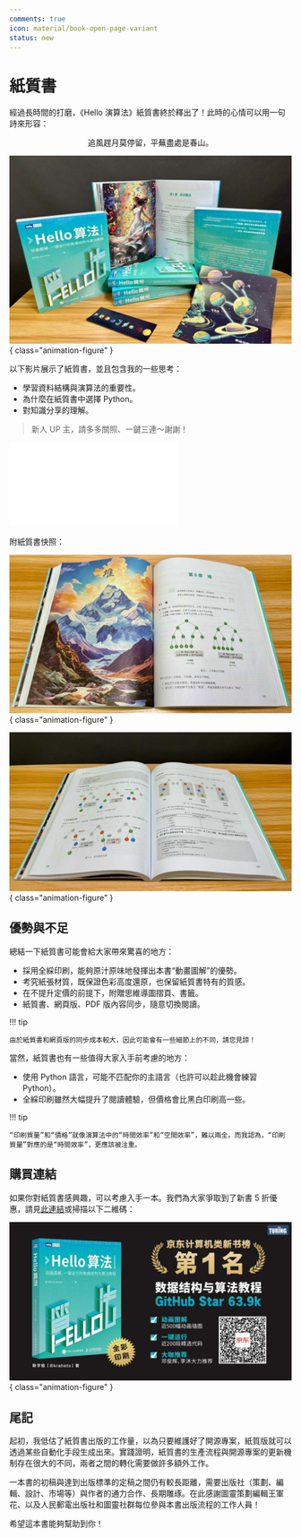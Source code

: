 ```yaml
---
comments: true
icon: material/book-open-page-variant
status: new
---
```


# 紙質書

經過長時間的打磨，《Hello 演算法》紙質書終於釋出了！此時的心情可以用一句詩來形容：

<p align="center">追風趕月莫停留，平蕪盡處是春山。</p>

![](index.assets/paper_book_overview.jpg){ class="animation-figure" }

以下影片展示了紙質書，並且包含我的一些思考：

- 學習資料結構與演算法的重要性。
- 為什麼在紙質書中選擇 Python。
- 對知識分享的理解。

> 新人 UP 主，請多多關照、一鍵三連～謝謝！

<div class="video-container">
    <iframe src="//player.bilibili.com/player.html?aid=1051597767&bvid=BV1QH4y157uC&cid=1462564112&p=1&autoplay=0" scrolling="no" border="0" frameborder="no" framespacing="0" allowfullscreen="true"> </iframe>
</div>

附紙質書快照：

![](index.assets/paper_book_chapter_heap.jpg){ class="animation-figure" }

![](index.assets/paper_book_avl_tree.jpg){ class="animation-figure" }

## 優勢與不足

總結一下紙質書可能會給大家帶來驚喜的地方：

- 採用全綵印刷，能夠原汁原味地發揮出本書“動畫圖解”的優勢。
- 考究紙張材質，既保證色彩高度還原，也保留紙質書特有的質感。
- 在不提升定價的前提下，附贈思維導圖摺頁、書籤。
- 紙質書、網頁版、PDF 版內容同步，隨意切換閱讀。

!!! tip

    由於紙質書和網頁版的同步成本較大，因此可能會有一些細節上的不同，請您見諒！

當然，紙質書也有一些值得大家入手前考慮的地方：

- 使用 Python 語言，可能不匹配你的主語言（也許可以趁此機會練習 Python）。
- 全綵印刷雖然大幅提升了閱讀體驗，但價格會比黑白印刷高一些。

!!! tip

    “印刷質量”和“價格”就像演算法中的“時間效率”和“空間效率”，難以兩全。而我認為，“印刷質量”對應的是“時間效率”，更應該被注重。

## 購買連結

如果你對紙質書感興趣，可以考慮入手一本。我們為大家爭取到了新書 5 折優惠，請見[此連結](https://3.cn/1X-qmTD3)或掃描以下二維碼：

![](index.assets/book_jd_link.jpg){ class="animation-figure" }

## 尾記

起初，我低估了紙質書出版的工作量，以為只要維護好了開源專案，紙質版就可以透過某些自動化手段生成出來。實踐證明，紙質書的生產流程與開源專案的更新機制存在很大的不同，兩者之間的轉化需要做許多額外工作。

一本書的初稿與達到出版標準的定稿之間仍有較長距離，需要出版社（策劃、編輯、設計、市場等）與作者的通力合作、長期雕琢。在此感謝圖靈策劃編輯王軍花、以及人民郵電出版社和圖靈社群每位參與本書出版流程的工作人員！

希望這本書能夠幫助到你！
